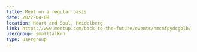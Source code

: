 ```yaml
---
title: Meet on a regular basis
date: 2022-04-08
location: Heart and Soul, Heidelberg
link: https://www.meetup.com/back-to-the-future/events/hmcmfpydcgblb/
usergroup: smalltalkrn
type: usergroup
---
```

